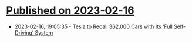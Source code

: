 # [Published on 2023-02-16](index.md)

* [2023-02-16, 19:05:35](https://news.ycombinator.com/item?id=34823974) - [Tesla to Recall 362,000 Cars with Its ‘Full Self-Driving’ System](https://www.nytimes.com/2023/02/16/business/tesla-recall-full-self-driving.html)
